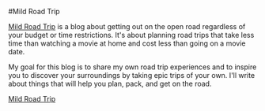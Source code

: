 #Mild Road Trip

[Mild Road Trip](http://www.mildroadtrip.com) is a blog about getting out on 
the open road regardless of your budget or time restrictions. It's about 
planning road trips that take less time than watching a movie at home and cost 
less than going on a movie date.

My goal for this blog is to share my own road trip experiences and to inspire 
you to discover your surroundings by taking epic trips of your own. I'll write 
about things that will help you plan, pack, and get on the road.

[Mild Road Trip](http://www.mildroadtrip.com)
